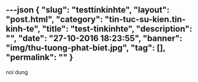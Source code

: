 ---json
{
    "slug": "testtinkinhte",
    "layout": "post.html",
    "category": "tin-tuc-su-kien.tin-kinh-te",
    "title": "test-tinkinhte",
    "description": "",
    "date": "27-10-2016 18:23:55",
    "banner": "img/thu-tuong-phat-biet.jpg",
    "tag": [],
    "permalink": ""
}
---
noi dung